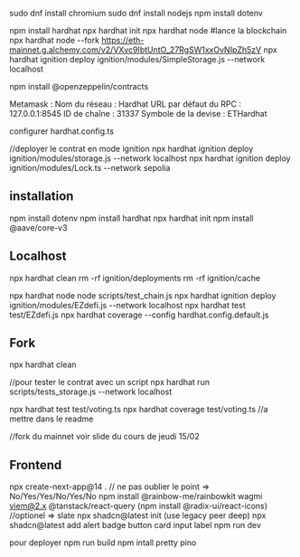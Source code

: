 sudo dnf install chromium
sudo dnf install nodejs
npm install dotenv

npm install hardhat 
npx hardhat init
npx hardhat node #lance la blockchain
npx hardhat node --fork https://eth-mainnet.g.alchemy.com/v2/VXvc9IbtUntO_27RgSW1xxOvNIpZh5zV
npx hardhat ignition deploy ignition/modules/SimpleStorage.js --network localhost


npm install @openzeppelin/contracts

Metamask : 
Nom du réseau : Hardhat
URL par défaut du RPC : 127.0.0.1:8545
ID de chaîne : 31337
Symbole de la devise : ETHardhat

configurer hardhat.config.ts

//deployer le contrat en mode ignition
npx hardhat ignition deploy ignition/modules/storage.js --network localhost
npx hardhat ignition deploy ignition/modules/Lock.ts --network sepolia

## installation
npm install dotenv
npm install hardhat 
npx hardhat init
npm install @aave/core-v3


## Localhost
npx hardhat clean
rm -rf ignition/deployments
rm -rf ignition/cache

npx hardhat node
node scripts/test_chain.js
npx hardhat ignition deploy ignition/modules/EZdefi.js --network localhost
npx hardhat test test/EZdefi.js 
npx hardhat coverage --config hardhat.config.default.js

## Fork
npx hardhat clean

//pour tester le contrat avec un script
npx hardhat run scripts/tests_storage.js --network localhost

npx hardhat test test/voting.ts
npx hardhat coverage test/voting.ts //a mettre dans le readme

//fork du mainnet
voir slide du cours de jeudi 15/02


## Frontend
npx create-next-app@14 .   // ne pas oublier le point
=> No/Yes/Yes/No/Yes/No
npm install @rainbow-me/rainbowkit wagmi viem@2.x @tanstack/react-query
(npm install @radix-ui/react-icons) //optionel
=> slate
npx shadcn@latest init (use legacy peer deep)
npx shadcn@latest add alert badge button card input label
npm run dev

pour deployer 
npm run build
npm intall pretty pino

